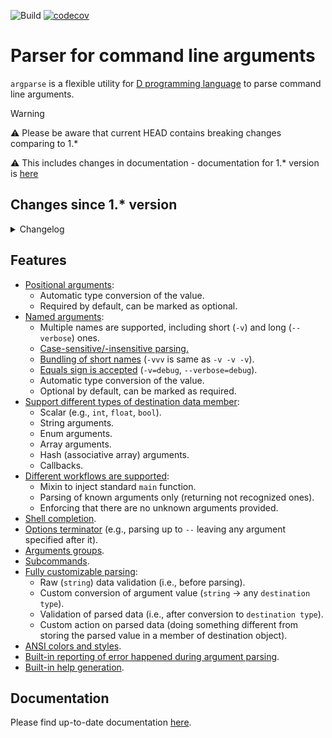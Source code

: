 ![Build](https://github.com/andrey-zherikov/argparse/actions/workflows/build.yaml/badge.svg)
[![codecov](https://codecov.io/gh/andrey-zherikov/argparse/branch/master/graph/badge.svg?token=H810TEZEHP)](https://codecov.io/gh/andrey-zherikov/argparse)

# Parser for command line arguments

`argparse` is a flexible utility for [D programming language](https://dlang.org/) to parse command line arguments.

> [!WARNING]
> :warning: Please be aware that current HEAD contains breaking changes comparing to 1.* 
> 
> :warning: This includes changes in documentation - documentation for 1.* version is [here](https://github.com/andrey-zherikov/argparse/blob/release/1.x/README.md)

## Changes since 1.* version

<details>
<summary>Changelog</summary>

### Breaking changes

* Changes in `Config`:

  * Custom error handler function (`Config.errorHandler`) now receives message text with ANSI styling if styling is enabled. One can use `argparse.ansi.getUnstyledText` function to remove any styling - this function returns a range of unstyled `string` objects which can be used as is or `join`'ed into a string if  needed: `message.getUnstyledText.join`.

  * `Config.addHelp` is renamed to `Config.addHelpArgument`.

  * `Config.arraySep` is renamed to `Config.valueSep`.

  * `Config.caseSensitive` is replaced with `Config.caseSensitiveShortName`, `Config.caseSensitiveLongName` and `Config.caseSensitiveSubCommand`.
    There is also a "new" `Config.caseSensitive` function/property helper that sets all above settings to a specific value.

  * `Config.endOfArgs` is renamed to `Config.endOfNamedArgs`.

  * `Config.helpStyle` is renamed to `Config.styling`.

  * `Config.namedArgChar` is replaced with `Config.shortNamePrefix` and `Config.longNamePrefix`.

  * `Config.stylingMode` remains unchanged even if it was set to `autodetect`. One should check `ansiStylingArgument.stdoutStyling`
    or `ansiStylingArgument.stderrStyling` to determine whether styling should be enabled.

* `Style.namedArgumentName` is renamed to `Style.argumentName`.

* Underlying type of `ansiStylingArgument` argument is changed. It supports detection and tracking of styling for stdout and stderr
  separately: use `ansiStylingArgument.stdoutStyling` and `ansiStylingArgument.stderrStyling` for this.
  Also it can be cast to boolean which is an equivalent to `ansiStylingArgument.stdoutStyling`.

  So if you use it:
  ```d
    static auto color = ansiStylingArgument;
  ```
  then you should replace
  ```d
    if(args.color == Config.StylingMode.on)
  ```
  with
  ```d
    if(args.color)
    // or
    if(args.color.stdoutStyling)
    // or
    if(ansiStylingArgument.stdoutStyling)
  ```

* `@SubCommands` UDA is removed. One should use `SubCommand` template instead of `SumType`

  Simply replace
  ```d
    @SubCommands SumType!(CMD1, CMD2, Default!CMD3) cmd;
  ```
  with
  ```d
    SubCommand!(CMD1, CMD2, Default!CMD3) cmd;
  ```

* `@TrailingArguments` UDA is removed: all command line parameters that appear after double-dash `--` are considered as positional arguments.
  So if those parameters are to be parsed, use `@PositionalArgument` instead of `@TrailingArguments`.

* Functions for parsing customization (`PreValidation`, `Parse`, `Validation` and `Action`) now accept functions as runtime parameters instead of template arguments

  For example, replace this
  ```d
    .Parse     !((string s) { return cast(char) s[1]; })
    .Validation!((char v) { return v >= '0' && v <= '9'; })
  ```
  with
  ```d
    .Parse     ((string s) { return cast(char) s[1]; })
    .Validation((char v) { return v >= '0' && v <= '9'; })
  ```

* `HideFromHelp` is renamed to `Hidden` and now also hides an argument from shell completion.

* `AllowedValues` now accepts values as run-time parameters, not as template parameters.

  For example, replace this
  ```d
    .AllowedValues!(["value1", "value2", value3"])
  ```
  with
  ```d
    .AllowedValues("value1", "value2", value3")
  ```

* `AllowNoValue` now accepts a value as run-time parameter, not as template parameter.

  For example, replace this
  ```d
    .AllowNoValue!"myvalue"
  ```
  with
  ```d
    .AllowNoValue("myvalue")
  ```

* `RequireNoValue` is renamed to `ForceNoValue` and now accepts a value as run-time parameter, not as template parameter.

  For example, replace this
  ```d
    .RequireNoValue!"myvalue"
  ```
  with
  ```d
    .ForceNoValue("myvalue")
  ```

* `ArgumentValue` is renamed to `AllowedValues`.

  For example, replace this
  ```d
    .ArgumentValue("value1", "value2")
  ```
  with
  ```d
    .AllowedValues("value1", "value2")
  ```

* `parseArgs` template functions that received `newMain` template argument was removed. One should use either `main` template mixin
  or non-templated `Result parseArgs(ref COMMAND receiver, string[] args)` function.

* Dropped support for DMD-2.099.

### Enhancements and bug fixes

* Parsing procedure follows [POSIX.1-2024](https://pubs.opengroup.org/onlinepubs/9799919799/) meaning that `argparse` now
  allows at most one value per appearance of named argument in command line. This means that `prog --param value1 value2`
  is not working anymore by default - `--param` must be repeated: `prog --param value1 --param value2`.
  However, `prog --param value1,value2` still works.
  
  To make `argparse` 2.* behave like 1.*, one should set `Config.variadicNamedArgument` to true.
  See [documentation](https://andrey-zherikov.github.io/argparse/config.html#variadicNamedArgument) for details.

* Fix for `Command()` UDA: `ArrayIndexError` is not thrown anymore.

* Error messages are printed with `Config.styling` and now have the same styling as help text.

* New `errorMessagePrefix` member in `Config.styling` that determines the style of "Error:" prefix in error messages. This prefix is printed in red by default.

* New checks:
  * Argument is not allowed to be in multiple argument groups.
  * Subcommand name can't start with `Config.shortNamePrefix` (dash `-` by default) or `Config.longNamePrefix` (double-dash `--` by default).

* Functions for parsing customization (`PreValidation`, `Parse`, `Validation` and `Action`) can now return `Result` through `Result.Success` or `Result.Error` and provide error message if needed.

* Fixes for bundling of single-letter arguments.
  For example, the following cases are supported for `bool b; string s;` arguments:
  * `./prog -b -s=abc`
  * `./prog -b -s abc`
  * `./prog -b -sabc`
  * `./prog -bsabc`
  * `./prog -bs=abc`

* Fixes for parsing of multiple values. Only these formats are supported:
  * `./prog --arg value1 value2 value3`
  * `./prog --arg=value1,value2,value3`

* Values of multi-value positional argument can now be interleaved with named arguments.
  For example, the following is the same when `arg1` and `arg2` are values for single `string[] args` positional argument:
  * `--flag arg1 arg2`
  * `arg1 --flag arg2`
  * `arg1 arg2 --flag`

* Long and short names of arguments are now separated:
  * Short names are single-character names by default. This can be overridden by explicitly specifying short and long names in `NamedArgument` UDA.
  * Short names can be specified with short prefix only (e.g. `-`).
  * Long names can be specified with long prefix only (e.g. `--`).

* Removed support for delegate in `Config.errorHandler`, `Description`, `ShortDescription`, `Usage` and `Epilog` because of compiler's `closures are not yet supported in CTFE`.

* Added new `Config.assignKeyValueChar` parameter to customize assign character in `key=value` syntax for arguments with associative array type.

* Added support of `@PositionalArgument` without explicit position. In this case positions are determined in the order of declarations of members.

* Added support for environment fallback, so adding `EnvFallback("VAR")` to an argument would automatically populate the argument with the content
  of the `VAR` environment variable if nothing is provided on the command line.

* Fix for empty argument values: they are now non-null empty strings (`""` instead of `string.init` before).

### Other changes

* Removed dependency on `std.regex`.
* New code base: library implementation is almost fully rewritten (public API was not changed in this effort). Unnecessary templates were replaced with regular functions. As a result, compilation time and memory usage were improved: 2x better for `dub build` and 4x better for `dub test`.
* [New documentation](https://andrey-zherikov.github.io/argparse/)
</details>


## Features

- [Positional arguments](https://andrey-zherikov.github.io/argparse/positional-arguments.html):
    - Automatic type conversion of the value.
    - Required by default, can be marked as optional.
- [Named arguments](https://andrey-zherikov.github.io/argparse/named-arguments.html):
    - Multiple names are supported, including short (`-v`) and long (`--verbose`) ones.
    - [Case-sensitive/-insensitive parsing.](https://andrey-zherikov.github.io/argparse/config.html#caseSensitive)
    - [Bundling of short names](https://andrey-zherikov.github.io/argparse/arguments-bundling.html) (`-vvv` is same as `-v -v -v`).
    - [Equals sign is accepted](https://andrey-zherikov.github.io/argparse/config.html#assignChar) (`-v=debug`, `--verbose=debug`).
    - Automatic type conversion of the value.
    - Optional by default, can be marked as required.
- [Support different types of destination data member](https://andrey-zherikov.github.io/argparse/supported-types.html):
    - Scalar (e.g., `int`, `float`, `bool`).
    - String arguments.
    - Enum arguments.
    - Array arguments.
    - Hash (associative array) arguments.
    - Callbacks.
- [Different workflows are supported](https://andrey-zherikov.github.io/argparse/calling-the-parser.html):
    - Mixin to inject standard `main` function.
    - Parsing of known arguments only (returning not recognized ones).
    - Enforcing that there are no unknown arguments provided.
- [Shell completion](https://andrey-zherikov.github.io/argparse/shell-completion.html).
- [Options terminator](https://andrey-zherikov.github.io/argparse/end-of-named-arguments.html) (e.g., parsing up to `--` leaving any argument specified after it).
- [Arguments groups](https://andrey-zherikov.github.io/argparse/argument-dependencies.html).
- [Subcommands](https://andrey-zherikov.github.io/argparse/subcommands.html).
- [Fully customizable parsing](https://andrey-zherikov.github.io/argparse/parsing-customization.html):
    - Raw (`string`) data validation (i.e., before parsing).
    - Custom conversion of argument value (`string` -> any `destination type`).
    - Validation of parsed data (i.e., after conversion to `destination type`).
    - Custom action on parsed data (doing something different from storing the parsed value in a member of destination
      object).
- [ANSI colors and styles](https://andrey-zherikov.github.io/argparse/ansi-coloring-and-styling.html).
- [Built-in reporting of error happened during argument parsing](https://andrey-zherikov.github.io/argparse/config.html#errorHandler).
- [Built-in help generation](https://andrey-zherikov.github.io/argparse/help-generation.html).

## Documentation

Please find up-to-date documentation [here](https://andrey-zherikov.github.io/argparse/).
